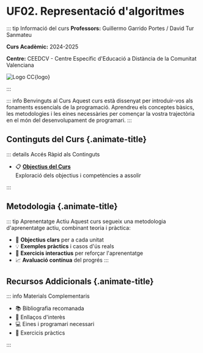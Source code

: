 # UF02. Representació d'algoritmes

::: tip Informació del curs
**Professors:** Guillermo Garrido Portes / David Tur Sanmateu

**Curs Acadèmic:** 2024-2025

**Centre:** CEEDCV - Centre Específic d'Educació a Distància de la Comunitat Valenciana

![Logo CC](/img/logo-cc.png){logo}

:::


::: info Benvinguts al Curs
Aquest curs està dissenyat per introduir-vos als fonaments essencials de la programació. Aprendreu els conceptes bàsics, les metodologies i les eines necessàries per començar la vostra trajectòria en el món del desenvolupament de programari.
:::

## Continguts del Curs {.animate-title}

::: details Accés Ràpid als Continguts

- 📋 [**Objectius del Curs**](./objectius.md)  
  Exploració dels objectius i competències a assolir


:::

## Metodologia {.animate-title}

::: tip Aprenentatge Actiu
Aquest curs segueix una metodologia d'aprenentatge actiu, combinant teoria i pràctica:

- 🎯 **Objectius clars** per a cada unitat
- 💡 **Exemples pràctics** i casos d'ús reals
- 🔄 **Exercicis interactius** per reforçar l'aprenentatge
- 📈 **Avaluació contínua** del progrés
:::

## Recursos Addicionals {.animate-title}

::: info Materials Complementaris

- 📚 Bibliografia recomanada
- 🔗 Enllaços d'interès
- 💻 Eines i programari necessari
- 📝 Exercicis pràctics

:::
